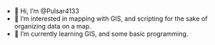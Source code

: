 - 👋 Hi, I’m @Pulsar4133
- 👀 I’m interested in mapping with GIS, and scripting for the sake of organizing data on a map.
- 🌱 I’m currently learning GIS, and some basic programming.

